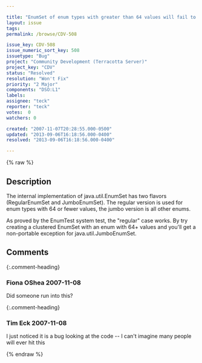 ```yaml
---

title: "EnumSet of enum types with greater than 64 values will fail to cluster"
layout: issue
tags: 
permalink: /browse/CDV-508

issue_key: CDV-508
issue_numeric_sort_key: 508
issuetype: "Bug"
project: "Community Development (Terracotta Server)"
project_key: "CDV"
status: "Resolved"
resolution: "Won't Fix"
priority: "2 Major"
components: "DSO:L1"
labels: 
assignee: "teck"
reporter: "teck"
votes:  0
watchers: 0

created: "2007-11-07T20:28:55.000-0500"
updated: "2013-09-06T16:18:56.000-0400"
resolved: "2013-09-06T16:18:56.000-0400"

---
```




{% raw %}



## Description

<div markdown="1" class="description">

The internal implementation of java.util.EnumSet has two flavors (RegularEnumSet and JumboEnumSet). The regular version is used for enum types with 64 or fewer values, the jumbo version is all other enums.

As proved by the EnumTest system test, the "regular" case works. By try creating a clustered EnumSet with an enum with 64+ values and you'll get a non-portable exception for java.util.JumboEnumSet. 

</div>

## Comments


{:.comment-heading}
### **Fiona OShea** <span class="date">2007-11-08</span>

<div markdown="1" class="comment">

Did someone run into this?

</div>


{:.comment-heading}
### **Tim Eck** <span class="date">2007-11-08</span>

<div markdown="1" class="comment">

I just noticed it is a bug looking at the code -- I can't imagine many people will ever hit this

</div>



{% endraw %}
